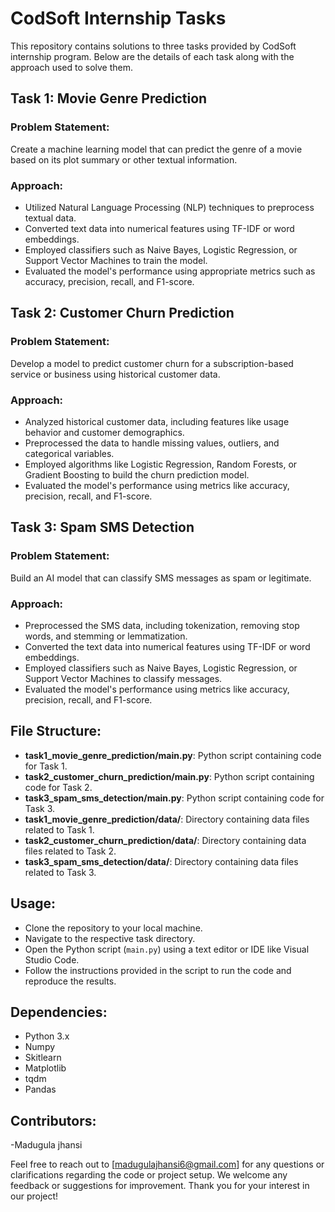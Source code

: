 # CodSoft Internship Tasks

This repository contains solutions to three tasks provided by CodSoft internship program. Below are the details of each task along with the approach used to solve them.

## Task 1: Movie Genre Prediction

### Problem Statement:
Create a machine learning model that can predict the genre of a movie based on its plot summary or other textual information.

### Approach:
- Utilized Natural Language Processing (NLP) techniques to preprocess textual data.
- Converted text data into numerical features using TF-IDF or word embeddings.
- Employed classifiers such as Naive Bayes, Logistic Regression, or Support Vector Machines to train the model.
- Evaluated the model's performance using appropriate metrics such as accuracy, precision, recall, and F1-score.

## Task 2: Customer Churn Prediction

### Problem Statement:
Develop a model to predict customer churn for a subscription-based service or business using historical customer data.

### Approach:
- Analyzed historical customer data, including features like usage behavior and customer demographics.
- Preprocessed the data to handle missing values, outliers, and categorical variables.
- Employed algorithms like Logistic Regression, Random Forests, or Gradient Boosting to build the churn prediction model.
- Evaluated the model's performance using metrics like accuracy, precision, recall, and F1-score.

## Task 3: Spam SMS Detection

### Problem Statement:
Build an AI model that can classify SMS messages as spam or legitimate.

### Approach:
- Preprocessed the SMS data, including tokenization, removing stop words, and stemming or lemmatization.
- Converted the text data into numerical features using TF-IDF or word embeddings.
- Employed classifiers such as Naive Bayes, Logistic Regression, or Support Vector Machines to classify messages.
- Evaluated the model's performance using metrics like accuracy, precision, recall, and F1-score.

## File Structure:
- **task1_movie_genre_prediction/main.py**: Python script containing code for Task 1.
- **task2_customer_churn_prediction/main.py**: Python script containing code for Task 2.
- **task3_spam_sms_detection/main.py**: Python script containing code for Task 3.
- **task1_movie_genre_prediction/data/**: Directory containing data files related to Task 1.
- **task2_customer_churn_prediction/data/**: Directory containing data files related to Task 2.
- **task3_spam_sms_detection/data/**: Directory containing data files related to Task 3.

## Usage:
- Clone the repository to your local machine.
- Navigate to the respective task directory.
- Open the Python script (`main.py`) using a text editor or IDE like Visual Studio Code.
- Follow the instructions provided in the script to run the code and reproduce the results.

## Dependencies:
- Python 3.x
- Numpy
- Skitlearn
- Matplotlib
- tqdm
- Pandas

## Contributors:
-Madugula jhansi

Feel free to reach out to [madugulajhansi6@gmail.com] for any questions or clarifications regarding the code or project setup. We welcome any feedback or suggestions for improvement. Thank you for your interest in our project!
